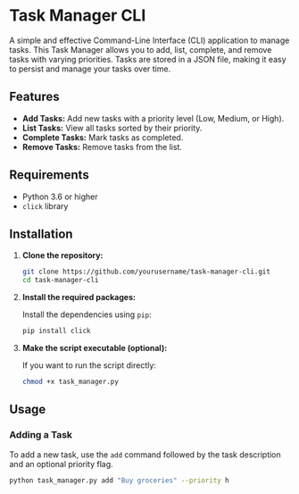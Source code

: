 # Task Manager CLI

A simple and effective Command-Line Interface (CLI) application to manage tasks. This Task Manager allows you to add, list, complete, and remove tasks with varying priorities. Tasks are stored in a JSON file, making it easy to persist and manage your tasks over time.

## Features

- **Add Tasks:** Add new tasks with a priority level (Low, Medium, or High).
- **List Tasks:** View all tasks sorted by their priority.
- **Complete Tasks:** Mark tasks as completed.
- **Remove Tasks:** Remove tasks from the list.

## Requirements

- Python 3.6 or higher
- `click` library

## Installation

1. **Clone the repository:**

    ```bash
    git clone https://github.com/yourusername/task-manager-cli.git
    cd task-manager-cli
    ```

2. **Install the required packages:**

    Install the dependencies using `pip`:

    ```bash
    pip install click
    ```

3. **Make the script executable (optional):**

    If you want to run the script directly:

    ```bash
    chmod +x task_manager.py
    ```

## Usage

### Adding a Task

To add a new task, use the `add` command followed by the task description and an optional priority flag.

```bash
python task_manager.py add "Buy groceries" --priority h
